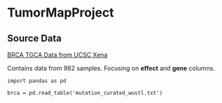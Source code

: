# TumorMapProject

## Source Data
[BRCA TGCA Data from UCSC Xena](https://xenabrowser.net/datapages/?dataset=TCGA.BRCA.sampleMap/mutation_curated_wustl&host=https://tcga.xenahubs.net)

Contains data from 982 samples.  Focusing on **effect** and **gene** columns.

```{python}
import pandas as pd

brca = pd.read_table('mutation_curated_wustl.txt')

```
